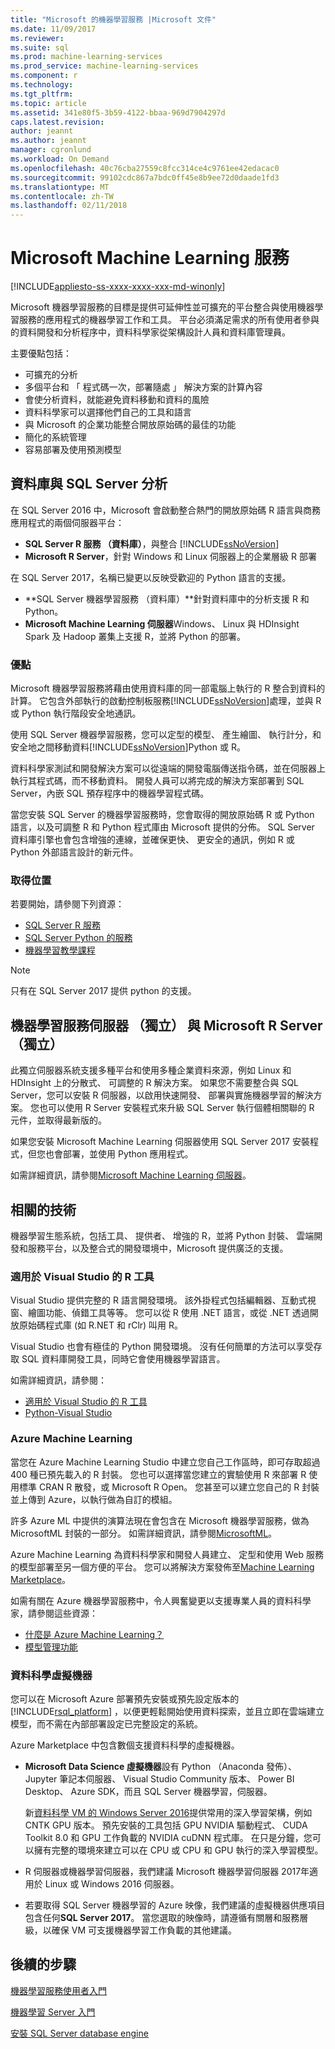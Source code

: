 ```yaml
---
title: "Microsoft 的機器學習服務 |Microsoft 文件"
ms.date: 11/09/2017
ms.reviewer: 
ms.suite: sql
ms.prod: machine-learning-services
ms.prod_service: machine-learning-services
ms.component: r
ms.technology: 
ms.tgt_pltfrm: 
ms.topic: article
ms.assetid: 341e80f5-3b59-4122-bbaa-969d7904297d
caps.latest.revision: 
author: jeannt
ms.author: jeannt
manager: cgronlund
ms.workload: On Demand
ms.openlocfilehash: 40c76cba27559c8fcc314ce4c9761ee42edacac0
ms.sourcegitcommit: 99102cdc867a7bdc0ff45e8b9ee72d0daade1fd3
ms.translationtype: MT
ms.contentlocale: zh-TW
ms.lasthandoff: 02/11/2018
---
```

# <a name="microsoft-machine-learning-services"></a>Microsoft Machine Learning 服務
[!INCLUDE[appliesto-ss-xxxx-xxxx-xxx-md-winonly](../../includes/appliesto-ss-xxxx-xxxx-xxx-md-winonly.md)]

Microsoft 機器學習服務的目標是提供可延伸性並可擴充的平台整合與使用機器學習服務的應用程式的機器學習工作和工具。 平台必須滿足需求的所有使用者參與的資料開發和分析程序中，資料科學家從架構設計人員和資料庫管理員。

主要優點包括：

+ 可擴充的分析
+ 多個平台和 「 程式碼一次，部署隨處 」 解決方案的計算內容
+ 會使分析資料，就能避免資料移動和資料的風險
+ 資料科學家可以選擇他們自己的工具和語言
+ 與 Microsoft 的企業功能整合開放原始碼的最佳的功能
+ 簡化的系統管理
+ 容易部署及使用預測模型

## <a name="in-database-analytics-with-sql-server"></a>資料庫與 SQL Server 分析

在 SQL Server 2016 中，Microsoft 會啟動整合熱門的開放原始碼 R 語言與商務應用程式的兩個伺服器平台：

+ **SQL Server R 服務 （資料庫）**，與整合 [!INCLUDE[ssNoVersion](../../includes/ssnoversion-md.md)]
+ **Microsoft R Server**，針對 Windows 和 Linux 伺服器上的企業層級 R 部署

在 SQL Server 2017，名稱已變更以反映受歡迎的 Python 語言的支援。

+ **SQL Server 機器學習服務 （資料庫）**針對資料庫中的分析支援 R 和 Python。
+ **Microsoft Machine Learning 伺服器**Windows、 Linux 與 HDInsight Spark 及 Hadoop 叢集上支援 R，並將 Python 的部署。

### <a name="benefits"></a>優點

Microsoft 機器學習服務將藉由使用資料庫的同一部電腦上執行的 R 整合到資料的計算。 它包含外部執行的啟動控制板服務[!INCLUDE[ssNoVersion](../../includes/ssnoversion-md.md)]處理，並與 R 或 Python 執行階段安全地通訊。

使用 SQL Server 機器學習服務，您可以定型的模型、 產生繪圖、 執行計分，和安全地之間移動資料[!INCLUDE[ssNoVersion](../../includes/ssnoversion-md.md)]Python 或 R。

資料科學家測試和開發解決方案可以從遠端的開發電腦傳送指令碼，並在伺服器上執行其程式碼，而不移動資料。 開發人員可以將完成的解決方案部署到 SQL Server，內嵌 SQL 預存程序中的機器學習程式碼。

當您安裝 SQL Server 的機器學習服務時，您會取得的開放原始碼 R 或 Python 語言，以及可調整 R 和 Python 程式庫由 Microsoft 提供的分佈。 SQL Server 資料庫引擎也會包含增強的連線，並確保更快、 更安全的通訊，例如 R 或 Python 外部語言設計的新元件。

### <a name="where-to-get-it"></a>取得位置

若要開始，請參閱下列資源：

+ [SQL Server R 服務](sql-server-r-services.md)
+ [SQL Server Python 的服務](../python/sql-server-python-services.md)
+ [機器學習教學課程](../tutorials/machine-learning-services-tutorials.md)

> [!NOTE]
> 只有在 SQL Server 2017 提供 python 的支援。 

## <a name="machine-learning-server-standalone-and-microsoft-r-server-standalone"></a>機器學習服務伺服器 （獨立） 與 Microsoft R Server （獨立）

此獨立伺服器系統支援多種平台和使用多種企業資料來源，例如 Linux 和 HDInsight 上的分散式、 可調整的 R 解決方案。 如果您不需要整合與 SQL Server，您可以安裝 R 伺服器，以啟用快速開發、 部署與實施機器學習的解決方案。 您也可以使用 R Server 安裝程式來升級 SQL Server 執行個體相關聯的 R 元件，並取得最新版的。

如果您安裝 Microsoft Machine Learning 伺服器使用 SQL Server 2017 安裝程式，但您也會部署，並使用 Python 應用程式。

如需詳細資訊，請參閱[Microsoft Machine Learning 伺服器](https://docs.microsoft.com/r-server/index)。

## <a name="related-technologies"></a>相關的技術

機器學習生態系統，包括工具、 提供者、 增強的 R，並將 Python 封裝、 雲端開發和服務平台，以及整合式的開發環境中，Microsoft 提供廣泛的支援。

### <a name="r-tools-for-visual-studio"></a>適用於 Visual Studio 的 R 工具

Visual Studio 提供完整的 R 語言開發環境。 該外掛程式包括編輯器、互動式視窗、繪圖功能、偵錯工具等等。 您可以從 R 使用 .NET 語言，或從 .NET 透過開放原始碼程式庫 (如 R.NET 和 rClr) 叫用 R。

Visual Studio 也會有極佳的 Python 開發環境。 沒有任何簡單的方法可以享受存取 SQL 資料庫開發工具，同時它會使用機器學習語言。

如需詳細資訊，請參閱：

+ [適用於 Visual Studio 的 R 工具](https://www.visualstudio.com/vs/rtvs/)
+ [Python-Visual Studio](https://www.visualstudio.com/vs/python/)

### <a name="azure-machine-learning"></a>Azure Machine Learning

當您在 Azure Machine Learning Studio 中建立您自己工作區時，即可存取超過 400 種已預先載入的 R 封裝。 您也可以選擇當您建立的實驗使用 R 來部署 R 使用標準 CRAN R 散發，或 Microsoft R Open。 您甚至可以建立您自己的 R 封裝並上傳到 Azure，以執行做為自訂的模組。

許多 Azure ML 中提供的演算法現在會包含在 Microsoft 機器學習服務，做為 MicrosoftML 封裝的一部分。 如需詳細資訊，請參閱[MicrosoftML](https://docs.microsoft.com/r-server/r-reference/microsoftml/microsoftml-package)。

Azure Machine Learning 為資料科學家和開發人員建立、 定型和使用 Web 服務的模型部署至另一個方便的平台。 您可以將解決方案發佈至[Machine Learning Marketplace](http://datamarket.azure.com/browse/data?category=machine-learning)。

如需有關在 Azure 機器學習服務中，令人興奮變更以支援專業人員的資料科學家，請參閱這些資源：

+ [什麼是 Azure Machine Learning？](https://docs.microsoft.com/azure/machine-learning/preview/overview-what-is-azure-ml)
+ [模型管理功能](https://docs.microsoft.com/azure/machine-learning/preview/model-management-overview)

### <a name="data-science-virtual-machines"></a>資料科學虛擬機器

您可以在 Microsoft Azure 部署預先安裝或預先設定版本的 [!INCLUDE[rsql_platform](../../includes/rsql-platform-md.md)] ，以便更輕鬆開始使用資料探索，並且立即在雲端建立模型，而不需在內部部署設定已完整設定的系統。

Azure Marketplace 中包含數個支援資料科學的虛擬機器。

+ **Microsoft Data Science 虛擬機器**設有 Python （Anaconda 發佈）、 Jupyter 筆記本伺服器、 Visual Studio Community 版本、 Power BI Desktop、 Azure SDK，而且 SQL Server 機器學習，伺服器。

    新[資料科學 VM 的 Windows Server 2016](http://aka.ms/dsvm/win2016)提供常用的深入學習架構，例如 CNTK GPU 版本。 預先安裝的工具包括 GPU NVIDIA 驅動程式、 CUDA Toolkit 8.0 和 GPU 工作負載的 NVIDIA cuDNN 程式庫。 在只是分鐘，您可以擁有完整的環境來建立可以在 CPU 或 CPU 和 GPU 執行的深入學習模型。

+ R 伺服器或機器學習伺服器，我們建議 Microsoft 機器學習伺服器 2017年適用於 Linux 或 Windows 2016 伺服器。

+ 若要取得 SQL Server 機器學習的 Azure 映像，我們建議的虛擬機器供應項目包含任何**SQL Server 2017**。 當您選取的映像時，請遵循有關層和服務層級，以確保 VM 可支援機器學習工作負載的其他建議。

## <a name="next-steps"></a>後續的步驟

[機器學習服務使用者入門](getting-started-with-sql-server-r-services.md)

[機器學習 Server 入門](getting-started-with-microsoft-r-server-standalone.md)

[安裝 SQL Server database engine](../../database-engine/install-windows/install-sql-server-database-engine.md)

